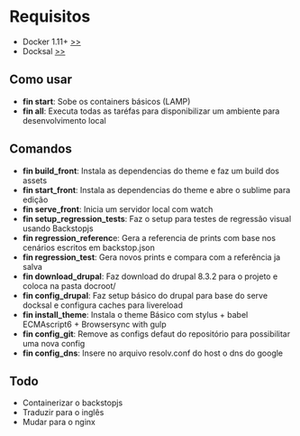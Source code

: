 # Requisitos

- Docker 1.11+ [>>](https://docs.docker.com/engine/installation/)
- Docksal [>>](http://docksal.readthedocs.io/en/master/getting-started/env-setup/)

##  Como usar
- **fin start**: Sobe os containers básicos (LAMP)
- **fin all**: Executa todas as taréfas para disponibilizar um ambiente para desenvolvimento local


## Comandos
 - **fin build_front**: Instala as dependencias do theme e faz um build dos assets
 - **fin start_front**: Instala as dependencias do theme e abre o sublime para edição
 - **fin serve_front**: Inicia um servidor local com watch
 - **fin setup_regression_tests**: Faz o setup para testes de regressão visual usando Backstopjs
 - **fin regression_referenc**e: Gera a referencia de prints com base nos cenários escritos em backstop.json
 - **fin regression_test**: Gera novos prints e compara com a referência ja salva
 - **fin download_drupal**: Faz download do drupal 8.3.2 para o projeto  e coloca na pasta docroot/
 - **fin config_drupal**: Faz setup básico do drupal para base do serve docksal e configura caches para livereload
 - **fin install_theme**: Instala o theme Básico com stylus + babel ECMAscript6 + Browsersync with gulp
 - **fin config_git**: Remove as configs defaut do repositório para possibilitar uma nova config
 - **fin config_dns**: Insere no arquivo resolv.conf do host o dns do google 


 ## Todo
 - Containerizar o backstopjs
 - Traduzir para o inglês
 - Mudar para o nginx